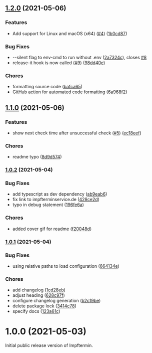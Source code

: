 ## [1.2.0](https://github.com/marcoklein/impftermin/compare/1.1.0...1.2.0) (2021-05-06)


### Features

* Add support for Linux and macOS (x64) ([#4](https://github.com/marcoklein/impftermin/issues/4)) ([1b0cd87](https://github.com/marcoklein/impftermin/commit/1b0cd877dacccd525d25fd996e9a4dc5b5d63b80))


### Bug Fixes

* --silent flag to env-cmd to run without .env ([2a7324c](https://github.com/marcoklein/impftermin/commit/2a7324c61ab02b92150b138c6f93f7bba6b23d45)), closes [#8](https://github.com/marcoklein/impftermin/issues/8)
* release-it hook is now called ([#9](https://github.com/marcoklein/impftermin/issues/9)) ([98dd40e](https://github.com/marcoklein/impftermin/commit/98dd40e028123c3ec21b96ab3f46ae4b84fe3411))


### Chores

* formatting source code ([bafca65](https://github.com/marcoklein/impftermin/commit/bafca652f5977441785d2f82a319606c6abc5d3c))
* GitHub action for automated code formatting ([6a968f2](https://github.com/marcoklein/impftermin/commit/6a968f258e3f63996fe91cc6598dbdd548f462cf))

## [1.1.0](https://github.com/marcoklein/impftermin/compare/1.0.2...1.1.0) (2021-05-06)

### Features

- show next check time after unsuccessful check ([#5](https://github.com/marcoklein/impftermin/issues/5)) ([ec18eef](https://github.com/marcoklein/impftermin/commit/ec18eef1e08f4aa84324189b8469ceb10c9d1019))

### Chores

- readme typo ([8d9d574](https://github.com/marcoklein/impftermin/commit/8d9d57407642b32884083ab7fcbfe31bede1b371))

### [1.0.2](https://github.com/marcoklein/impftermin/compare/1.0.1...1.0.2) (2021-05-04)

### Bug Fixes

- add typescript as dev dependency ([ab9eab6](https://github.com/marcoklein/impftermin/commit/ab9eab65da5c8f2a66ff49756e221336559bdef1))
- fix link to impfterminservice.de ([428ce2d](https://github.com/marcoklein/impftermin/commit/428ce2d0f87ffc642a630c90f33a4aecfc7e7a19))
- typo in debug statement ([196fe6a](https://github.com/marcoklein/impftermin/commit/196fe6ae6b4854682141803c4b98537c9ad8d66f))

### Chores

- added cover gif for readme ([f20048d](https://github.com/marcoklein/impftermin/commit/f20048d0b3dfec3aac576612974e02ab14829d3a))

### [1.0.1](https://github.com/marcoklein/impftermin/compare/1.0.0...1.0.1) (2021-05-04)

### Bug Fixes

- using relative paths to load configuration ([664134e](https://github.com/marcoklein/impftermin/commit/664134ed43bc065928e003bedfad9f4151ec9e80))

### Chores

- add changelog ([1cd28eb](https://github.com/marcoklein/impftermin/commit/1cd28eba53412b43234b6370e177dc2b853915a9))
- adjust heading ([628c97f](https://github.com/marcoklein/impftermin/commit/628c97fec3e2d69c58899fa611b1c94fd94c8bd5))
- configure changelog generation ([b2c19be](https://github.com/marcoklein/impftermin/commit/b2c19be1280b4403209cc3940896ce5b0534b36f))
- delete package lock ([3414c78](https://github.com/marcoklein/impftermin/commit/3414c78eeee36c218f5457617bd909c567154c61))
- specify docs ([123a61c](https://github.com/marcoklein/impftermin/commit/123a61c6bd97a3aee533654752af8a073ffae99e))

# 1.0.0 (2021-05-03)

Initial public release version of Impftermin.
